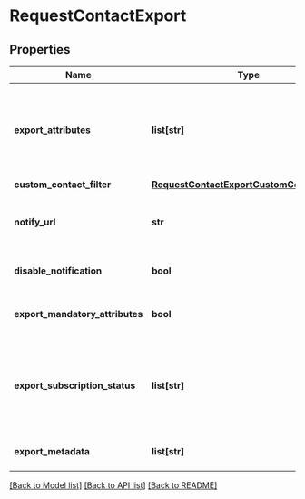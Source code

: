 # RequestContactExport

## Properties
Name | Type | Description | Notes
------------ | ------------- | ------------- | -------------
**export_attributes** | **list[str]** | List of all the attributes that you want to export. These attributes must be present in your contact database. It is required if exportMandatoryAttributes is set false. For example, [&#39;fname&#39;, &#39;lname&#39;, &#39;email&#39;]. | [optional] 
**custom_contact_filter** | [**RequestContactExportCustomContactFilter**](RequestContactExportCustomContactFilter.md) |  | 
**notify_url** | **str** | Webhook that will be called once the export process is finished. For reference, https://help.brevo.com/hc/en-us/articles/360007666479 | [optional] 
**disable_notification** | **bool** | To avoid generating the email notification upon contact export, pass **true** | [optional] [default to False]
**export_mandatory_attributes** | **bool** | To export mandatory attributes like EMAIL, ADDED_TIME, MODIFIED_TIME | [optional] [default to True]
**export_subscription_status** | **list[str]** | Export subscription status of contacts for email &amp; sms marketting. Pass email_marketing to obtain the marketing email subscription status &amp; sms_marketing to retrieve the marketing SMS status of the contact. | [optional] 
**export_metadata** | **list[str]** | Export metadata of contacts such as _listIds, ADDED_TIME, MODIFIED_TIME. | [optional] 

[[Back to Model list]](../README.md#documentation-for-models) [[Back to API list]](../README.md#documentation-for-api-endpoints) [[Back to README]](../README.md)


